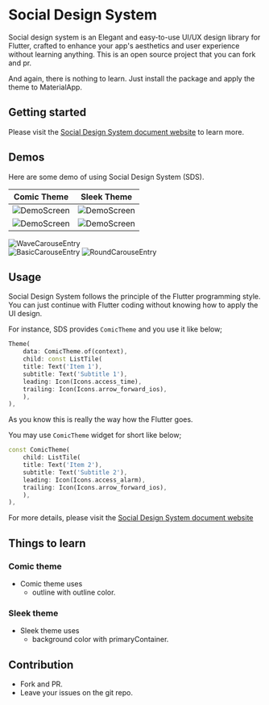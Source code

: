 # Social Design System

Social design system is an Elegant and easy-to-use UI/UX design library for Flutter, crafted to enhance your app's aesthetics and user experience without learning anything. This is an open source project that you can fork and pr.

And again, there is nothing to learn. Just install the package and apply the theme to MaterialApp.

## Getting started

Please visit the [Social Design System document website](https://thruthesky.github.io/social_design_system/) to learn more.

## Demos

Here are some demo of using Social Design System (SDS).

| Comic Theme   | Sleek Theme                                                |
| --- | --- 
| ![DemoScreen](./docs/images/demo.comic.home.screen.jpg) |  ![DemoScreen](./docs/images/demo.sleek.home.screen.jpg) |
| ![DemoScreen](./docs/images/demo.comic.login.screen.jpg)| ![DemoScreen](./docs/images/demo.sleek.login.screen.jpg)|



 ![WaveCarouseEntry](./docs/images/wave_carousel_entry.jpg)                 
 ![BasicCarouseEntry](./docs/images/basic_carousel_entry.jpg) 
 ![RoundCarouseEntry](./docs/images/round_carousel_entry.jpg)

## Usage

Social Design System follows the principle of the Flutter programming style. You can just continue with Flutter coding without knowing how to apply the UI design.

For instance, SDS provides `ComicTheme` and you use it like below;

```dart
Theme(
    data: ComicTheme.of(context),
    child: const ListTile(
    title: Text('Item 1'),
    subtitle: Text('Subtitle 1'),
    leading: Icon(Icons.access_time),
    trailing: Icon(Icons.arrow_forward_ios),
    ),
),
```

As you know this is really the way how the Flutter goes.

You may use `ComicTheme` widget for short like below;

```dart
const ComicTheme(
    child: ListTile(
    title: Text('Item 2'),
    subtitle: Text('Subtitle 2'),
    leading: Icon(Icons.access_alarm),
    trailing: Icon(Icons.arrow_forward_ios),
    ),
),
```

For more details, please visit the [Social Design System document website](https://thruthesky.github.io/social_design_system/)

## Things to learn

### Comic theme

- Comic theme uses
  - outline with outline color.

### Sleek theme

- Sleek theme uses
  - background color with primaryContainer.


## Contribution

- Fork and PR.
- Leave your issues on the git repo.

